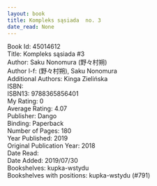 ```yaml
---
layout: book
title: Kompleks sąsiada  no. 3
date_read: None
---
```


Book Id: 45014612<br />
Title: Kompleks sąsiada #3<br />
Author: Saku Nonomura (野々村朔)<br />
Author l-f: (野々村朔), Saku Nonomura<br />
Additional Authors: Kinga Zielińska<br />
ISBN: <br />
ISBN13: 9788365856401<br />
My Rating: 0<br />
Average Rating: 4.07<br />
Publisher: Dango<br />
Binding: Paperback<br />
Number of Pages: 180<br />
Year Published: 2019<br />
Original Publication Year: 2018<br />
Date Read: <br />
Date Added: 2019/07/30<br />
Bookshelves: kupka-wstydu<br />
Bookshelves with positions: kupka-wstydu (#791)<br />

